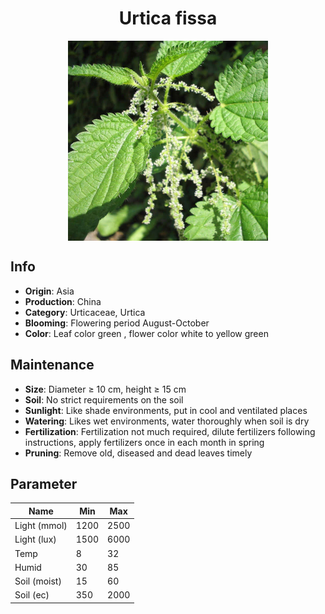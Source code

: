<h1 align='center'>Urtica fissa</h1>
<p align="center">
    <img 
        align='center'
        width='320'
        src="../images/urtica fissa.png" 
        alt='Urtica fissa' />
</p>

## Info

 - **Origin**: Asia
 - **Production**: China
 - **Category**: Urticaceae, Urtica
 - **Blooming**: Flowering period August-October
 - **Color**: Leaf color green , flower color white to yellow green

## Maintenance

 - **Size**: Diameter ≥ 10 cm, height ≥ 15 cm
 - **Soil**: No strict requirements on the soil
 - **Sunlight**: Like shade environments, put in cool and ventilated places
 - **Watering**: Likes wet environments, water thoroughly when soil is dry
 - **Fertilization**: Fertilization not much required, dilute fertilizers following instructions, apply fertilizers once in each month in spring
 - **Pruning**: Remove old, diseased and dead leaves timely

## Parameter

| Name         | Min  | Max   |
|--------------|------|-------|
| Light (mmol) | 1200 | 2500  |
| Light (lux)  | 1500 | 6000 |
| Temp         | 8    | 32    |
| Humid        | 30   | 85    |
| Soil (moist) | 15   | 60    |
| Soil (ec)    | 350  | 2000  |